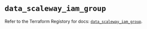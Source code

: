# `data_scaleway_iam_group`

Refer to the Terraform Registory for docs: [`data_scaleway_iam_group`](https://registry.terraform.io/providers/scaleway/scaleway/2.18.0/docs/data-sources/iam_group).
